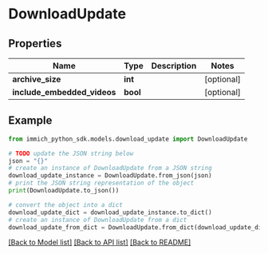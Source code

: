 # DownloadUpdate


## Properties

Name | Type | Description | Notes
------------ | ------------- | ------------- | -------------
**archive_size** | **int** |  | [optional] 
**include_embedded_videos** | **bool** |  | [optional] 

## Example

```python
from immich_python_sdk.models.download_update import DownloadUpdate

# TODO update the JSON string below
json = "{}"
# create an instance of DownloadUpdate from a JSON string
download_update_instance = DownloadUpdate.from_json(json)
# print the JSON string representation of the object
print(DownloadUpdate.to_json())

# convert the object into a dict
download_update_dict = download_update_instance.to_dict()
# create an instance of DownloadUpdate from a dict
download_update_from_dict = DownloadUpdate.from_dict(download_update_dict)
```
[[Back to Model list]](../README.md#documentation-for-models) [[Back to API list]](../README.md#documentation-for-api-endpoints) [[Back to README]](../README.md)


